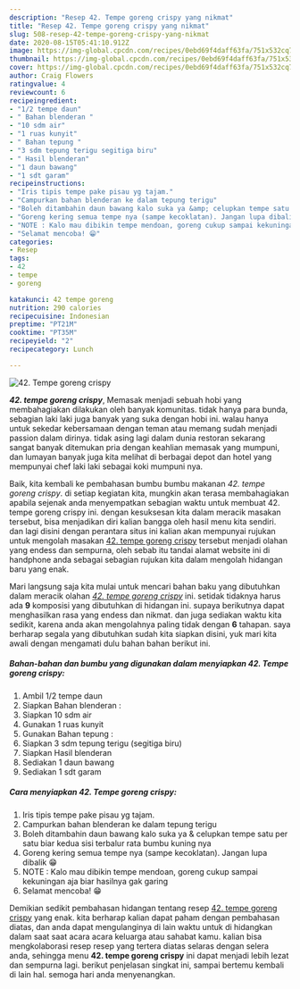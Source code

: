 ```yaml
---
description: "Resep 42. Tempe goreng crispy yang nikmat"
title: "Resep 42. Tempe goreng crispy yang nikmat"
slug: 508-resep-42-tempe-goreng-crispy-yang-nikmat
date: 2020-08-15T05:41:10.912Z
image: https://img-global.cpcdn.com/recipes/0ebd69f4daff63fa/751x532cq70/42-tempe-goreng-crispy-foto-resep-utama.jpg
thumbnail: https://img-global.cpcdn.com/recipes/0ebd69f4daff63fa/751x532cq70/42-tempe-goreng-crispy-foto-resep-utama.jpg
cover: https://img-global.cpcdn.com/recipes/0ebd69f4daff63fa/751x532cq70/42-tempe-goreng-crispy-foto-resep-utama.jpg
author: Craig Flowers
ratingvalue: 4
reviewcount: 6
recipeingredient:
- "1/2 tempe daun"
- " Bahan blenderan "
- "10 sdm air"
- "1 ruas kunyit"
- " Bahan tepung "
- "3 sdm tepung terigu segitiga biru"
- " Hasil blenderan"
- "1 daun bawang"
- "1 sdt garam"
recipeinstructions:
- "Iris tipis tempe pake pisau yg tajam."
- "Campurkan bahan blenderan ke dalam tepung terigu"
- "Boleh ditambahin daun bawang kalo suka ya &amp; celupkan tempe satu per satu biar kedua sisi terbalur rata bumbu kuning nya"
- "Goreng kering semua tempe nya (sampe kecoklatan). Jangan lupa dibalik 😁"
- "NOTE : Kalo mau dibikin tempe mendoan, goreng cukup sampai kekuningan aja biar hasilnya gak garing"
- "Selamat mencoba! 😁"
categories:
- Resep
tags:
- 42
- tempe
- goreng

katakunci: 42 tempe goreng 
nutrition: 290 calories
recipecuisine: Indonesian
preptime: "PT21M"
cooktime: "PT35M"
recipeyield: "2"
recipecategory: Lunch

---
```



![42. Tempe goreng crispy](https://img-global.cpcdn.com/recipes/0ebd69f4daff63fa/751x532cq70/42-tempe-goreng-crispy-foto-resep-utama.jpg)

<b><i>42. tempe goreng crispy</i></b>, Memasak menjadi sebuah hobi yang membahagiakan dilakukan oleh banyak komunitas. tidak hanya para bunda, sebagian laki laki juga banyak yang suka dengan hobi ini. walau hanya untuk sekedar kebersamaan dengan teman atau memang sudah menjadi passion dalam dirinya. tidak asing lagi dalam dunia restoran sekarang sangat banyak ditemukan pria dengan keahlian memasak yang mumpuni, dan lumayan banyak juga kita melihat di berbagai depot dan hotel yang mempunyai chef laki laki sebagai koki mumpuni nya.

Baik, kita kembali ke pembahasan bumbu bumbu makanan <i>42. tempe goreng crispy</i>. di setiap kegiatan kita, mungkin akan terasa membahagiakan apabila sejenak anda menyempatkan sebagian waktu untuk membuat 42. tempe goreng crispy ini. dengan kesuksesan kita dalam meracik masakan tersebut, bisa menjadikan diri kalian bangga oleh hasil menu kita sendiri. dan lagi disini dengan perantara situs ini kalian akan mempunyai rujukan untuk mengolah masakan <u>42. tempe goreng crispy</u> tersebut menjadi olahan yang endess dan sempurna, oleh sebab itu tandai alamat website ini di handphone anda sebagai sebagian rujukan kita dalam mengolah hidangan baru yang enak.




Mari langsung saja kita mulai untuk mencari bahan baku yang dibutuhkan dalam meracik olahan <u><i>42. tempe goreng crispy</i></u> ini. setidak tidaknya harus ada <b>9</b> komposisi yang dibutuhkan di hidangan ini. supaya berikutnya dapat menghasilkan rasa yang endess dan nikmat. dan juga sediakan waktu kita sedikit, karena anda akan mengolahnya paling tidak dengan <b>6</b> tahapan. saya berharap segala yang dibutuhkan sudah kita siapkan disini, yuk mari kita awali dengan mengamati dulu bahan bahan berikut ini.

<!--inarticleads1-->

##### Bahan-bahan dan bumbu yang digunakan dalam menyiapkan 42. Tempe goreng crispy:

1. Ambil 1/2 tempe daun
1. Siapkan  Bahan blenderan :
1. Siapkan 10 sdm air
1. Gunakan 1 ruas kunyit
1. Gunakan  Bahan tepung :
1. Siapkan 3 sdm tepung terigu (segitiga biru)
1. Siapkan  Hasil blenderan
1. Sediakan 1 daun bawang
1. Sediakan 1 sdt garam




<!--inarticleads2-->

##### Cara menyiapkan 42. Tempe goreng crispy:

1. Iris tipis tempe pake pisau yg tajam.
1. Campurkan bahan blenderan ke dalam tepung terigu
1. Boleh ditambahin daun bawang kalo suka ya &amp; celupkan tempe satu per satu biar kedua sisi terbalur rata bumbu kuning nya
1. Goreng kering semua tempe nya (sampe kecoklatan). Jangan lupa dibalik 😁
1. NOTE : Kalo mau dibikin tempe mendoan, goreng cukup sampai kekuningan aja biar hasilnya gak garing
1. Selamat mencoba! 😁




Demikian sedikit pembahasan hidangan tentang resep <u>42. tempe goreng crispy</u> yang enak. kita berharap kalian dapat paham dengan pembahasan diatas, dan anda dapat mengulanginya di lain waktu untuk di hidangkan dalam saat saat acara acara keluarga atau sahabat kamu. kalian bisa mengkolaborasi resep resep yang tertera diatas selaras dengan selera anda, sehingga menu <b>42. tempe goreng crispy</b> ini dapat menjadi lebih lezat dan sempurna lagi. berikut penjelasan singkat ini, sampai bertemu kembali di lain hal. semoga hari anda menyenangkan.
